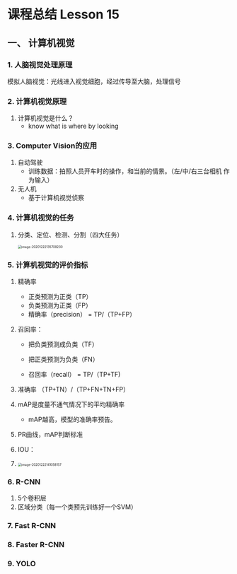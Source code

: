 # 课程总结 Lesson 15

## 一、 计算机视觉

### 1. 人脑视觉处理原理

模拟人脑视觉：光线进入视觉细胞，经过传导至大脑，处理信号

### 2. 计算机视觉原理

1. 计算机视觉是什么？
   - know what is where by looking

### 3. Computer Vision的应用

1. 自动驾驶
   - 训练数据：拍照人员开车时的操作，和当前的情景。（左/中/右三台相机 作为输入）
2. 无人机
   - 基于计算机视觉侦察

### 4. 计算机视觉的任务

1. 分类、定位、检测、分割（四大任务）

   <img src="C:\Users\吴奕\AppData\Roaming\Typora\typora-user-images\image-20201222135708230.png" alt="image-20201222135708230" style="zoom:50%;" />



### 5. 计算机视觉的评价指标

1. 精确率

   - 正类预测为正类（TP）
   - 负类预测为正类（FP）
   - 精确率（precision） = TP/（TP+FP）

2. 召回率：

   - 把负类预测成负类（TF）

   - 把正类预测为负类（FN）
   - 召回率（recall） = TP/（TP+TF)

3. 准确率 （TP+TN）/（TP+FN+TN+FP）

4. mAP是度量不通气情况下的平均精确率

   - mAP越高，模型的准确率预告。

5. PR曲线，mAP判断标准
6. IOU：
7. <img src="C:\Users\吴奕\AppData\Roaming\Typora\typora-user-images\image-20201222141058157.png" alt="image-20201222141058157" style="zoom:50%;" />



### 6. R-CNN

1. 5个卷积层
2. 区域分类（每一个类预先训练好一个SVM）

### 7. Fast R-CNN

### 8. Faster R-CNN

### 9. YOLO

